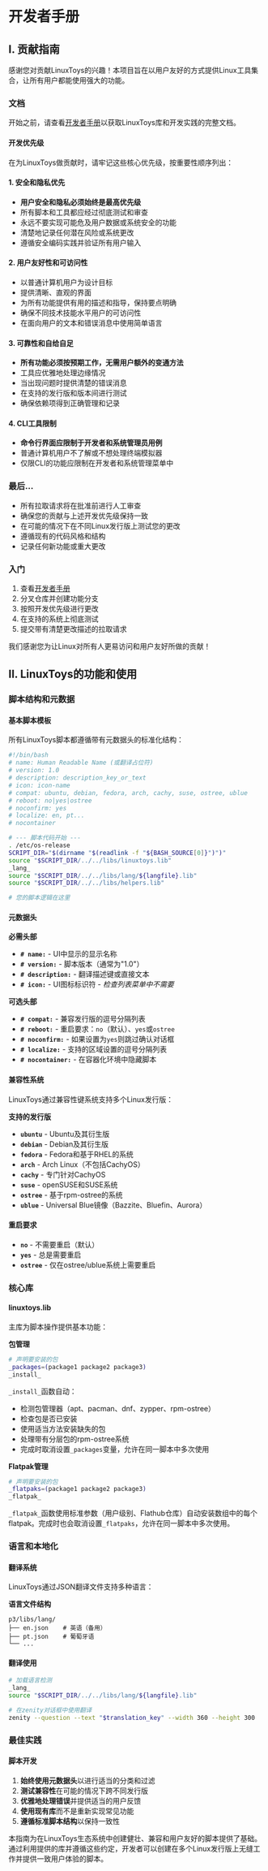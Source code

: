 # 开发者手册

## I. 贡献指南

感谢您对贡献LinuxToys的兴趣！本项目旨在以用户友好的方式提供Linux工具集合，让所有用户都能使用强大的功能。

### 文档

开始之前，请查看[开发者手册](https://github.com/psygreg/linuxtoys/wiki/Developer-Handbook)以获取LinuxToys库和开发实践的完整文档。

#### 开发优先级

在为LinuxToys做贡献时，请牢记这些核心优先级，按重要性顺序列出：

#### 1. 安全和隐私优先
- **用户安全和隐私必须始终是最高优先级**
- 所有脚本和工具都应经过彻底测试和审查
- 永远不要实现可能危及用户数据或系统安全的功能
- 清楚地记录任何潜在风险或系统更改
- 遵循安全编码实践并验证所有用户输入

#### 2. 用户友好性和可访问性
- 以普通计算机用户为设计目标
- 提供清晰、直观的界面
- 为所有功能提供有用的描述和指导，保持要点明确
- 确保不同技术技能水平用户的可访问性
- 在面向用户的文本和错误消息中使用简单语言

#### 3. 可靠性和自给自足
- **所有功能必须按预期工作，无需用户额外的变通方法**
- 工具应优雅地处理边缘情况
- 当出现问题时提供清楚的错误消息
- 在支持的发行版和版本间进行测试
- 确保依赖项得到正确管理和记录

#### 4. CLI工具限制
- **命令行界面应限制于开发者和系统管理员用例**
- 普通计算机用户不了解或不想处理终端模拟器
- 仅限CLI的功能应限制在开发者和系统管理菜单中

### 最后...

- 所有拉取请求将在批准前进行人工审查
- 确保您的贡献与上述开发优先级保持一致
- 在可能的情况下在不同Linux发行版上测试您的更改
- 遵循现有的代码风格和结构
- 记录任何新功能或重大更改

### 入门

1. 查看[开发者手册](https://github.com/psygreg/linuxtoys/wiki/Developer-Handbook)
2. 分叉仓库并创建功能分支
3. 按照开发优先级进行更改
4. 在支持的系统上彻底测试
5. 提交带有清楚更改描述的拉取请求

我们感谢您为让Linux对所有人更易访问和用户友好所做的贡献！

## II. LinuxToys的功能和使用

### 脚本结构和元数据

#### 基本脚本模板

所有LinuxToys脚本都遵循带有元数据头的标准化结构：

```bash
#!/bin/bash
# name: Human Readable Name (或翻译占位符)
# version: 1.0
# description: description_key_or_text
# icon: icon-name
# compat: ubuntu, debian, fedora, arch, cachy, suse, ostree, ublue
# reboot: no|yes|ostree
# noconfirm: yes
# localize: en, pt...
# nocontainer

# --- 脚本代码开始 ---
. /etc/os-release
SCRIPT_DIR="$(dirname "$(readlink -f "${BASH_SOURCE[0]}")")"
source "$SCRIPT_DIR/../../libs/linuxtoys.lib"
_lang_
source "$SCRIPT_DIR/../../libs/lang/${langfile}.lib"
source "$SCRIPT_DIR/../../libs/helpers.lib"

# 您的脚本逻辑在这里
```

#### 元数据头

**必需头部**

- **`# name:`** - UI中显示的显示名称
- **`# version:`** - 脚本版本（通常为"1.0"）
- **`# description:`** - 翻译描述键或直接文本
- **`# icon:`** - UI图标标识符 - *检查列表菜单中不需要*

**可选头部**

- **`# compat:`** - 兼容发行版的逗号分隔列表
- **`# reboot:`** - 重启要求：`no`（默认）、`yes`或`ostree`
- **`# noconfirm:`** - 如果设置为`yes`则跳过确认对话框
- **`# localize:`** - 支持的区域设置的逗号分隔列表
- **`# nocontainer:`** - 在容器化环境中隐藏脚本

#### 兼容性系统

LinuxToys通过兼容性键系统支持多个Linux发行版：

**支持的发行版**

- **`ubuntu`** - Ubuntu及其衍生版
- **`debian`** - Debian及其衍生版
- **`fedora`** - Fedora和基于RHEL的系统
- **`arch`** - Arch Linux（不包括CachyOS）
- **`cachy`** - 专门针对CachyOS
- **`suse`** - openSUSE和SUSE系统
- **`ostree`** - 基于rpm-ostree的系统
- **`ublue`** - Universal Blue镜像（Bazzite、Bluefin、Aurora）

#### 重启要求
- **`no`** - 不需要重启（默认）
- **`yes`** - 总是需要重启
- **`ostree`** - 仅在ostree/ublue系统上需要重启

### 核心库

#### linuxtoys.lib

主库为脚本操作提供基本功能：

**包管理**

```bash
# 声明要安装的包
_packages=(package1 package2 package3)
_install_
```

`_install_`函数自动：
- 检测包管理器（apt、pacman、dnf、zypper、rpm-ostree）
- 检查包是否已安装
- 使用适当方法安装缺失的包
- 处理带有分层包的rpm-ostree系统
- 完成时取消设置`_packages`变量，允许在同一脚本中多次使用

**Flatpak管理**

```bash
# 声明要安装的包
_flatpaks=(package1 package2 package3)
_flatpak_
```

`_flatpak_`函数使用标准参数（用户级别、Flathub仓库）自动安装数组中的每个flatpak。完成时也会取消设置`_flatpaks`，允许在同一脚本中多次使用。

### 语言和本地化

#### 翻译系统

LinuxToys通过JSON翻译文件支持多种语言：

**语言文件结构**

```
p3/libs/lang/
├── en.json    # 英语（备用）
├── pt.json    # 葡萄牙语
└── ...
```

#### 翻译使用
```bash
# 加载语言检测
_lang_
source "$SCRIPT_DIR/../../libs/lang/${langfile}.lib"

# 在zenity对话框中使用翻译
zenity --question --text "$translation_key" --width 360 --height 300
```

### 最佳实践

#### 脚本开发
1. **始终使用元数据头**以进行适当的分类和过滤
2. **测试兼容性**在可能的情况下跨不同发行版
3. **优雅地处理错误**并提供适当的用户反馈
4. **使用现有库**而不是重新实现常见功能
5. **遵循标准脚本结构**以保持一致性

本指南为在LinuxToys生态系统中创建健壮、兼容和用户友好的脚本提供了基础。通过利用提供的库并遵循这些约定，开发者可以创建在多个Linux发行版上无缝工作并提供一致用户体验的脚本。

